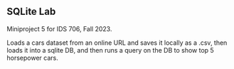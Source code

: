 ## SQLite Lab
Miniproject 5 for IDS 706, Fall 2023.

Loads a cars dataset from an online URL and saves it locally as a .csv, then loads it into a sqlite DB, and then runs a query on the DB to show top 5 horsepower cars.

